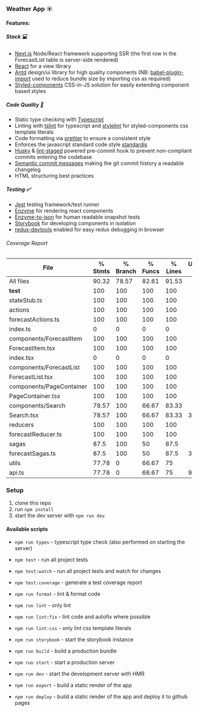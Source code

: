 ### Weather App :sunny:

#### Features:

##### Stack :computer:

- [Next.js](https://nextjs.org) Node/React framework supporting SSR (the first row in the ForecastList table is server-side rendered)
- [React]() for a view library
- [Antd]() design/ui library for high quality components (NB: [babel-plugin-import]() used to reduce bundle size by importing css as required)
- [Styled-components]() CSS-in-JS solution for easily extending component based styles

##### Code Quality :microscope:

- Static type checking with [Typescript]()
- Linting with [tslint]() for typescript and [stylelint]() for styled-components css template literals
- Code formatting via [prettier]() to ensure a consistent style
- Enforces the javascript standard code style [standardjs](https://standardjs.com)
- [Husky]() & [lint-staged]() powered pre-commit hook to prevent non-compliant commits entering the codebase
- [Semantic commit messages](https://seesparkbox.com/foundry/semantic_commit_messages) making the git commit history a readable changelog
- HTML structuring best practices

##### Testing :white_check_mark:

- [Jest]() testing framework/test runner
- [Enzyme]() for rendering react components
- [Enzyme-to-json]() for human readable snapshot tests
- [Storybook](https://storybook.js.org) for developing components in isolation
- [redux-devtools]() enabled for easy redux debugging in browser

###### Coverage Report

File                      |  % Stmts | % Branch |  % Funcs |  % Lines | Uncovered Line #s |
--------------------------|----------|----------|----------|----------|-------------------|
All files                 |    90.32 |    78.57 |    82.61 |    91.53 |                   |
 __test__                 |      100 |      100 |      100 |      100 |                   |
  stateStub.ts            |      100 |      100 |      100 |      100 |                   |
 actions                  |      100 |      100 |      100 |      100 |                   |
  forecastActions.ts      |      100 |      100 |      100 |      100 |                   |
  index.ts                |        0 |        0 |        0 |        0 |                   |
 components/ForecastItem  |      100 |      100 |      100 |      100 |                   |
  ForecastItem.tsx        |      100 |      100 |      100 |      100 |                   |
  index.tsx               |        0 |        0 |        0 |        0 |                   |
 components/ForecastList  |      100 |      100 |      100 |      100 |                   |
  ForecastList.tsx        |      100 |      100 |      100 |      100 |                   |
 components/PageContainer |      100 |      100 |      100 |      100 |                   |
  PageContainer.tsx       |      100 |      100 |      100 |      100 |                   |
 components/Search        |    78.57 |      100 |    66.67 |    83.33 |                   |
  Search.tsx              |    78.57 |      100 |    66.67 |    83.33 |             32,33 |
 reducers                 |      100 |      100 |      100 |      100 |                   |
  forecastReducer.ts      |      100 |      100 |      100 |      100 |                   |
 sagas                    |     87.5 |      100 |       50 |     87.5 |                   |
  forecastSagas.ts        |     87.5 |      100 |       50 |     87.5 |                33 |
 utils                    |    77.78 |        0 |    66.67 |       75 |                   |
  api.ts                  |    77.78 |        0 |    66.67 |       75 |              9,14 |


### Setup

1. clone this repo
2. run `npm install`
3. start the dev server with `npm run dev`

#### Available scripts

- `npm run types` - typescript type check (also performed on starting the server)
- `npm test` - run all project tests
- `npm test:watch` - run all project tests and watch for changes
- `npm test:coverage` - generate a test coverage report
- `npm run format` - lint & format code
- `npm run lint` - only lint
- `npm run lint:fix` - lint code and autofix where possible
- `npm run lint:css` - only lint css template literals
- `npm run storybook` - start the storybook instance

- `npm run build` - build a production bundle
- `npm run start` - start a production server
- `npm run dev` - start the development server with HMR
- `npm run export` - build a static render of the app
- `npm run deploy` - build a static render of the app and deploy it to github pages
